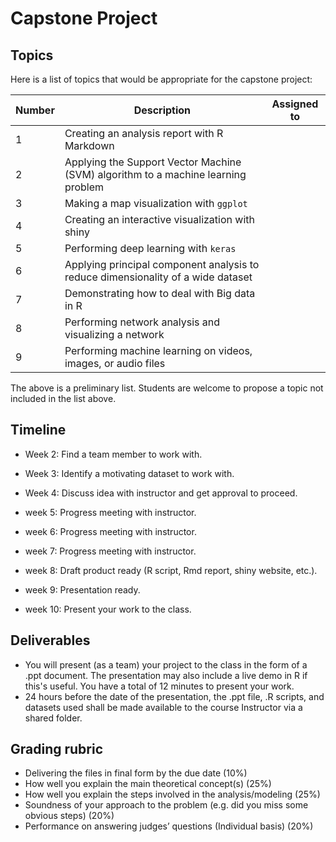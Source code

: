 
# Capstone Project

## Topics

Here is a list of topics that would be appropriate for the capstone project:

Number | Description | Assigned to
-------|------------| -----------
1 | Creating an analysis report with R Markdown | 
2 | Applying the Support Vector Machine (SVM) algorithm to a machine learning problem |
3 | Making a map visualization with `ggplot` |
4 | Creating an interactive visualization with shiny | 
5 | Performing deep learning with `keras` |
6 | Applying principal component analysis to reduce dimensionality of a wide dataset |
7 | Demonstrating how to deal with Big data in R |
8 | Performing network analysis and visualizing a network |
9 | Performing machine learning on videos, images, or audio files |

The above is a preliminary list. Students are welcome to propose a topic not included in the list above.

## Timeline

- Week 2: Find a team member to work with.

- Week 3: Identify a motivating dataset to work with.

- Week 4: Discuss idea with instructor and get approval to proceed.

- week 5: Progress meeting with instructor.

- week 6: Progress meeting with instructor.

- week 7: Progress meeting with instructor.

- week 8: Draft product ready (R script, Rmd report, shiny website, etc.).

- week 9: Presentation ready.

- week 10: Present your work to the class.

## Deliverables
- You will present (as a team) your project to the class in the form of a .ppt document. The presentation may also include a live demo in R if this's useful. You have a total of 12 minutes to present your work. 
- 24 hours before the date of the presentation, the .ppt file, .R scripts, and datasets used shall be made available to the course Instructor via a shared folder.

## Grading rubric
- Delivering the files in final form by the due date (10%)
- How well you explain the main theoretical concept(s) (25%)
- How well you explain the steps involved in the analysis/modeling (25%)
- Soundness of your approach to the problem (e.g. did you miss some obvious steps) (20%) 
- Performance on answering judges’ questions (Individual basis) (20%) 

